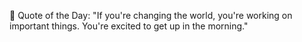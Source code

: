 <!-- start quote -->
💬 Quote of the Day: "If you're changing the world, you're working on important things. You're excited to get up in the morning."
<!-- end quote -->